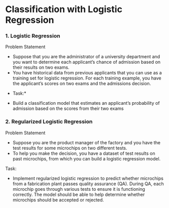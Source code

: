 # Classification with Logistic Regression

### 1. Logistic Regression
Problem Statement
- Suppose that you are the administrator of a university department and you want to determine each applicant’s chance of admission based on their results on two exams.
- You have historical data from previous applicants that you can use as a training set for logistic regression. For each training example, you have the applicant’s scores on two exams and the admissions decision.

* Task:*
- Build a classification model that estimates an applicant’s probability of admission based on the scores from their two exams


### 2. Regularized Logistic Regression
Problem Statement
- Suppose you are the product manager of the factory and you have the test results for some microchips on two different tests. 
- To help you make the decision, you have a dataset of test results on past microchips, from which you can build a logistic regression model.

Task: 
* Implement regularized logistic regression to predict whether microchips from a fabrication plant passes quality assurance (QA). During QA, each microchip goes through various tests to ensure it is functioning correctly. The model should be able to help determine whether microchips should be accepted or rejected.
